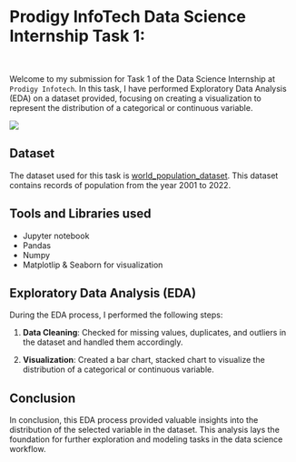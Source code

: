 # Prodigy InfoTech Data Science Internship Task 1:
<br>

Welcome to my submission for Task 1 of the Data Science Internship at `Prodigy Infotech`. In this task, I have performed Exploratory Data Analysis (EDA) on a dataset provided, focusing on creating a visualization to represent the distribution of a categorical or continuous variable.

<img src="![ds 01](https://github.com/user-attachments/assets/c1b326a0-5334-4517-90b3-069e2da53a53)
"   >

## Dataset

The dataset used for this task is <a href="https://github.com/data.worldbank.org/indicator/SP.POP.TOTL">world_population_dataset</a>. This dataset contains records of population from the year 2001 to 2022. 

## Tools and Libraries used
- Jupyter notebook
- Pandas
- Numpy
- Matplotlip & Seaborn for visualization



## Exploratory Data Analysis (EDA)

During the EDA process, I performed the following steps:

1. **Data Cleaning**: Checked for missing values, duplicates, and outliers in the dataset and handled them accordingly.

2. **Visualization**: Created a bar chart, stacked chart to visualize the distribution of a categorical or continuous variable. 



## Conclusion

In conclusion, this EDA process provided valuable insights into the distribution of the selected variable in the dataset. This analysis lays the foundation for further exploration and modeling tasks in the data science workflow.


